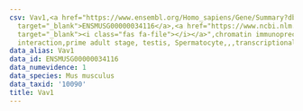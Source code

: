 ```yaml
---
csv: Vav1,<a href="https://www.ensembl.org/Homo_sapiens/Gene/Summary?db=core;g=ENSMUSG00000034116"
  target="_blank">ENSMUSG00000034116</a>,<a href="https://www.ncbi.nlm.nih.gov/pubmed/25450459"
  target="_blank"><i class="fas fa-file"></i></a>",chromatin immunoprecipitation assay,direct
  interaction,prime adult stage, testis, Spermatocyte,,,transcriptional regulation,
data_alias: Vav1
data_id: ENSMUSG00000034116
data_numevidence: 1
data_species: Mus musculus
data_taxid: '10090'
title: Vav1
---
```

